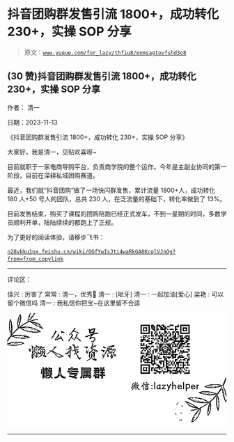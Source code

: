 # 抖音团购群发售引流 1800+，成功转化 230+，实操 SOP 分享

> 原文：[`www.yuque.com/for_lazy/thfiu8/enmsagtovfshd3o8`](https://www.yuque.com/for_lazy/thfiu8/enmsagtovfshd3o8)

## (30 赞)抖音团购群发售引流 1800+，成功转化 230+，实操 SOP 分享

作者： 清一

日期：2023-11-13

《抖音团购群发售引流 1800+，成功转化 230+，实操 SOP 分享》

大家好，我是清一，见贴欢喜呀~

目前就职于一家电商导购平台，负责商学院的整个运作。今年是主副业协同的第一阶段，目前在深耕私域团购赛道。

最近，我们就“抖音团购”做了一场快闪群发售，累计流量 1800+人，成功转化 180 人+50 号人的团队，总共 230 人，在泛流量的基础下，转化率做到了 13%。

目前发售结束，购买了课程的团购陪跑已经正式发车，不到一星期的时间，多数学员顺利开单，陆陆续续的都跑上了正规。

为了更好的阅读体验，请移步飞书：

[`n28vbku1px.feishu.cn/wiki/OGfYwIsJti4waRkGA8KcqlVJnOg?from=from_copylink`](https://n28vbku1px.feishu.cn/wiki/OGfYwIsJti4waRkGA8KcqlVJnOg?from=from_copylink)

* * *

评论区：

佳兴 : 厉害了
常常 : 清一，优秀🎉
清一 : [呲牙]
清一 : 一起加油[爱心]
梁艳 : 可以留个微信吗
清一 : 我私信你把宝~在这里留不合适

![](img/1c37d505930596d12a88ab23e11aa07a.png)

* * *